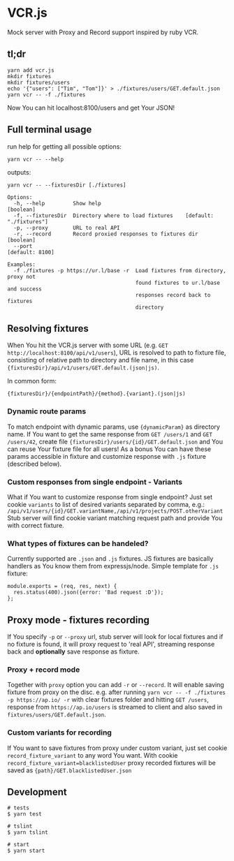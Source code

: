 # VCR.js

Mock server with Proxy and Record support inspired by ruby VCR.

## tl;dr
```
yarn add vcr.js
mkdir fixtures
mkdir fixtures/users
echo '{"users": ["Tim", "Tom"]}' > ./fixtures/users/GET.default.json
yarn vcr -- -f ./fixtures
```
Now You can hit localhost:8100/users and get Your JSON!

## Full terminal usage

run help for getting all possible options:
```
yarn vcr -- --help
```
outputs:
```
yarn vcr -- --fixturesDir [./fixtures]

Options:
  -h, --help         Show help                                         [boolean]
  -f, --fixturesDir  Directory where to load fixtures    [default: "./fixtures"]
  -p, --proxy        URL to real API
  -r, --record       Record proxied responses to fixtures dir          [boolean]
  --port                                                         [default: 8100]

Examples:
  -f ./fixtures -p https://ur.l/base -r  Load fixtures from directory, proxy not
                                         found fixtures to ur.l/base and success
                                         responses record back to fixtures
                                         directory
```

## Resolving fixtures
When You hit the VCR.js server with some URL (e.g. `GET http://localhost:8100/api/v1/users`),
URL is resolved to path to fixture file, consisting of relative path to directory and file name,
in this case `{fixturesDir}/api/v1/users/GET.default.(json|js)`.

In common form:
```
{fixturesDir}/{endpointPath}/{method}.{variant}.(json|js)
```

### Dynamic route params
To match endpoint with dynamic params, use `{dynamicParam}` as directory name.
If You want to get the same response from `GET /users/1` and `GET /users/42`,
create file `{fixturesDir}/users/{id}/GET.default.json` and You can reuse Your fixture file for all users!
As a bonus You can have these params accessible in fixture and customize response with `.js` fixture (described below).


### Custom responses from single endpoint - Variants
What if You want to customize response from single endpoint?
Just set cookie `variants` to list of desired variants separated by comma, e.g.:
`/api/v1/users/{id}/GET.variantName,/api/v1/projects/POST.otherVariant`
Stub server will find cookie variant matching request path and provide You with correct fixture.

### What types of fixtures can be handeled?
Currently supported are `.json` and `.js` fixtures. JS fixtures are basically handlers as You know them from expressjs/node.
Simple template for `.js` fixture:
```
module.exports = (req, res, next) {
  res.status(400).json({error: 'Bad request :D'});
};
```

## Proxy mode - fixtures recording
If You specify `-p` or `--proxy` url, stub server will look for local fixtures and if no fixture is found,
it will proxy request to 'real API', streaming response back and **optionally** save response as fixture.

### Proxy + record mode
Together with `proxy` option you can add `-r` or `--record`. It will enable saving fixture from proxy on the disc.
e.g. after running `yarn vcr -- -f ./fixtures -p https://ap.io/ -r` with clear fixtures folder and hitting `GET /users`,
response from `https://ap.io/users` is streamed to client and also saved in `fixtures/users/GET.default.json`.

### Custom variants for recording
If You want to save fixtures from proxy under custom variant, just set cookie `record_fixture_variant` to any word You want.
With cookie `record_fixture_variant=blacklistedUser` proxy recorded fixtures will be saved as `{path}/GET.blacklistedUser.json`

## Development

```console
# tests
$ yarn test

# tslint
$ yarn tslint

# start
$ yarn start
```
